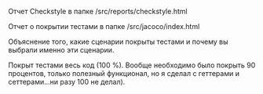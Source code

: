 Отчет Checkstyle в папке /src/reports/checkstyle.html

Отчет о покрытии тестами в папке /src/jacoco/index.html

Объяснение того, какие сценарии покрыты тестами и почему вы выбрали именно эти сценарии.

Покрыт тестами весь код (100 %). Вообще необходимо было покрыть 90 процентов, только полезный функционал, но я сделал с геттерами и сеттерами...ни разу 100 не делал).
